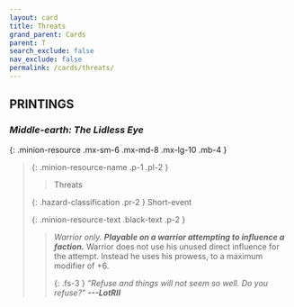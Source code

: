 ```yaml
---
layout: card
title: Threats
grand_parent: Cards
parent: T
search_exclude: false
nav_exclude: false
permalink: /cards/threats/
---
```


## PRINTINGS


### _Middle-earth: The Lidless Eye_

{: .minion-resource .mx-sm-6 .mx-md-8 .mx-lg-10 .mb-4 }
> {: .minion-resource-name .p-1 .pl-2 }
> > <div class="hazard-mp"></div>
> > <div class="card-name">Threats</div>
>
> {: .hazard-classification .pr-2 }
> Short-event
>
> {: .minion-resource-text .black-text .p-2 }
> > _Warrior only._ ***Playable on a warrior attempting to influence a faction.*** Warrior does not use his unused direct influence for the attempt. Instead he uses his prowess, to a maximum modifier of +6. 
> > 
> > {: .fs-3 } 
> > _“Refuse and things will not seem so well. Do you refuse?"_ ***---&#65279;LotRII*** 
> 
